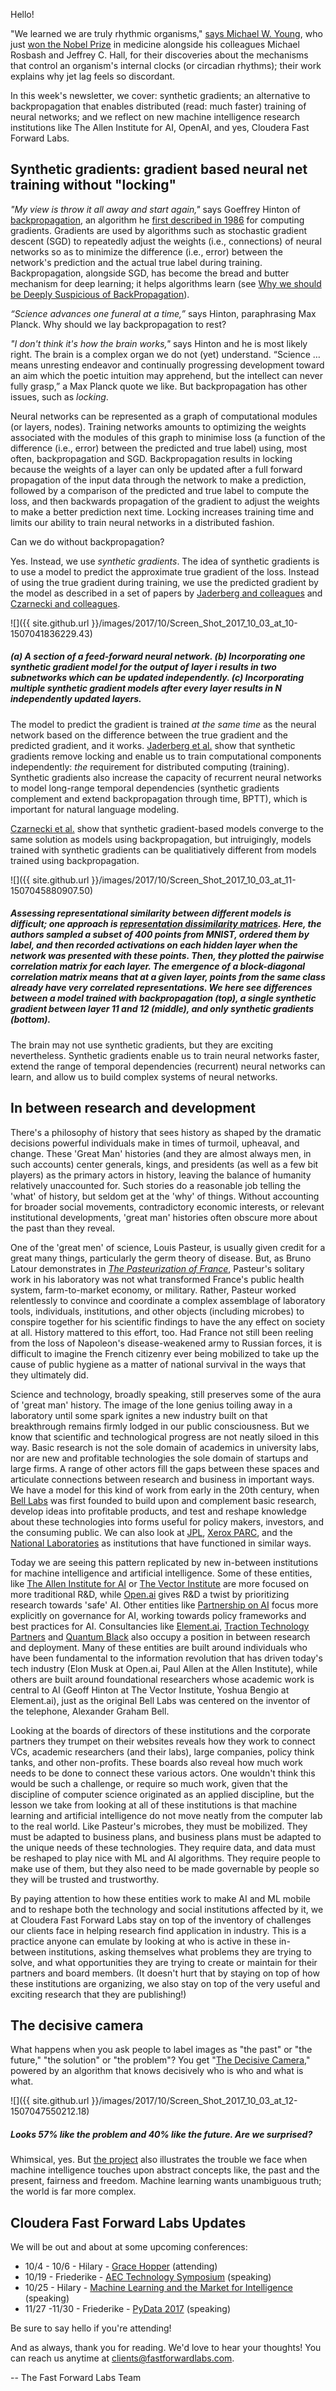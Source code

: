 
Hello!

"We learned we are truly rhythmic organisms," [says Michael W. Young](https://www.washingtonpost.com/news/to-your-health/wp/2017/10/02/nobel-prize-in-medicine-or-physiology-awarded-to-tktk/?utm_term=.d03136659314), who just [won the Nobel Prize](https://www.newyorker.com/tech/elements/the-real-message-of-the-2017-nobel-prize-in-physiology-medicine) in medicine alongside his colleagues Michael Rosbash and Jeffrey C. Hall, for their discoveries about the mechanisms that control an organism's internal clocks (or circadian rhythms); their work explains why jet lag feels so discordant. 

In this week's newsletter, we cover: synthetic gradients; an alternative to backpropagation that enables distributed (read: much faster) training of neural networks; and we reflect on new machine intelligence research institutions like The Allen Institute for AI, OpenAI, and yes, Cloudera Fast Forward Labs.

## Synthetic gradients: gradient based neural net training without "locking"

*"My view is throw it all away and start again,"* says Goeffrey Hinton of [backpropagation](https://www.axios.com/ai-pioneer-advocates-starting-over-2485537027.html), an algorithm he [first described in 1986](https://www.iro.umontreal.ca/~vincentp/ift3395/lectures/backprop_old.pdf) for computing gradients. Gradients are used by algorithms such as stochastic gradient descent (SGD) to repeatedly adjust the weights (i.e., connections) of neural networks so as to minimize the difference (i.e., error) between the network's prediction and the actual true label during training. Backpropagation, alongside SGD, has become the bread and butter mechanism for deep learning; it helps algorithms learn (see [Why we should be Deeply Suspicious of BackPropagation](https://medium.com/intuitionmachine/the-deeply-suspicious-nature-of-backpropagation-9bed5e2b085e)).

*“Science advances one funeral at a time,”* says Hinton, paraphrasing Max Planck. Why should we lay backpropagation to rest?

*"I don't think it's how the brain works,"* says Hinton and he is most likely right. The brain is a complex organ we do not (yet) understand. “Science … means unresting endeavor and continually progressing development toward an aim which the poetic intuition may apprehend, but the intellect can never fully grasp,” a Max Planck quote we like. But backpropagation has other issues, such as *locking*.

Neural networks can be represented as a graph of computational modules (or layers, nodes). Training networks amounts to optimizing the weights associated with the modules of this graph to minimise loss (a function of the difference (i.e., error) between the predicted and true label) using, most often, backpropagation and SGD. Backpropagation results in locking because the weights of a layer can only be updated after a full forward propagation of the input data through the network to make a prediction, followed by a comparison of the predicted and true label to compute the loss, and then backwards propagation of the gradient to adjust the weights to make a better prediction next time. Locking increases training time and limits our ability to train neural networks in a distributed fashion.

Can we do without backpropagation?

Yes. Instead, we use *synthetic gradients*. The idea of synthetic gradients is to use a model to predict the approximate true gradient of the loss. Instead of using the true gradient during training, we use the predicted gradient by the model as described in a set of papers by [Jaderberg and colleagues](https://arxiv.org/abs/1608.05343) and [Czarnecki and colleagues](https://arxiv.org/abs/1703.00522).

![]({{ site.github.url }}/images/2017/10/Screen_Shot_2017_10_03_at_10-1507041836229.43)

##### (a) A section of a feed-forward neural network. (b) Incorporating one synthetic gradient model for the output of layer *i* results in two subnetworks which can be updated independently. (c) Incorporating multiple synthetic gradient models after every layer results in *N* independently updated layers.

The model to predict the gradient is trained *at the same time* as the neural network based on the difference between the true gradient and the predicted gradient, and it works. [Jaderberg et al.](https://arxiv.org/abs/1608.05343) show that synthetic gradients remove locking and enable us to train computational components independently: *the* requirement for distributed computing (training). Synthetic gradients also increase the capacity of recurrent neural networks to model long-range temporal dependencies (synthetic gradients complement and extend backpropagation through time, BPTT), which is important for natural language modeling. 

[Czarnecki et al.](https://arxiv.org/abs/1703.00522) show that synthetic gradient-based models converge to the same solution as models using backpropagation, but intruigingly, models trained with synthetic gradients can be qualitiatively different from models trained using backpropagation. 

![]({{ site.github.url }}/images/2017/10/Screen_Shot_2017_10_03_at_11-1507045880907.50)

##### Assessing representational similarity between different models is difficult; one approach is [representation dissimilarity matrices](https://www.ncbi.nlm.nih.gov/pmc/articles/PMC2605405/). Here, the authors sampled a subset of 400 points from MNIST, ordered them by label, and then recorded activations on each hidden layer when the network was presented with these points. Then, they  plotted  the  pairwise  correlation  matrix  for  each layer. The emergence of a block-diagonal correlation matrix means that at a given layer, points from the same class already have very correlated representations. We here see differences between a model trained with backpropagation (top), a single synthetic gradient between layer 11 and 12 (middle), and only synthetic gradients (bottom).

The brain may not use synthetic gradients, but they are exciting nevertheless. Synthetic gradients enable us to train neural networks faster, extend the range of temporal dependencies (recurrent) neural networks can learn, and allow us to build complex systems of neural networks.   

## In between research and development

There's a philosophy of history that sees history as shaped by the dramatic decisions powerful individuals make in times of turmoil, upheaval, and change. These 'Great Man' histories (and they are almost always men, in such accounts) center generals, kings, and presidents (as well as a few bit players) as the primary actors in history, leaving the balance of humanity relatively unaccounted for. Such stories do a reasonable job telling the 'what' of history, but seldom get at the 'why' of things. Without accounting for broader social movements, contradictory economic interests, or relevant institutional developments, 'great man' histories often obscure more about the past than they reveal.

One of the 'great men' of science, Louis Pasteur, is usually given credit for a great many things, particularly the germ theory of disease. But, as Bruno Latour demonstrates in [_The Pasteurization of France_](http://www.hup.harvard.edu/catalog.php?isbn=9780674657618), Pasteur's solitary work in his laboratory was not what transformed France's public health system, farm-to-market economy, or military. Rather, Pasteur worked relentlessly to convince and coordinate a complex assemblage of laboratory tools, individuals, institutions, and other objects (including microbes) to conspire together for his scientific findings to have the any effect on society at all. History mattered to this effort, too. Had France not still been reeling from the loss of Napoleon's disease-weakened army to Russian forces, it is difficult to imagine the French citizenry ever being mobilized to take up the cause of public hygiene as a matter of national survival in the ways that they ultimately did.

Science and technology, broadly speaking, still preserves some of the aura of 'great man' history. The image of the lone genius toiling away in a laboratory until some spark ignites a new industry built on that breakthrough remains firmly lodged in our public consciousness. But we know that scientific and technological progress are not neatly siloed in this way. Basic research is not the sole domain of academics in university labs, nor are new and profitable technologies the sole domain of startups and large firms. A range of other actors fill the gaps between these spaces and articulate connections between research and business in important ways. We have a model for this kind of work from early in the 20th century, when [Bell Labs](https://www.bell-labs.com/) was first founded to build upon and complement basic research, develop ideas into profitable products, and test and reshape knowledge about these technologies into forms useful for policy makers, investors, and the consuming public. We can also look at [JPL](https://www.jpl.nasa.gov/), [Xerox PARC](https://www.parc.com/), and the [National Laboratories](https://energy.gov/national-laboratories) as institutions that have functioned in similar ways.

Today we are seeing this pattern replicated by new in-between institutions for machine intelligence and artificial intelligence. Some of these entities, like [The Allen Institute for AI](http://allenai.org/) or [The Vector Institute](http://vectorinstitute.ai/) are more focused on more traditional R&D, while [Open.ai](https://openai.com/about/) gives R&D a twist by prioritizing research towards 'safe' AI. Other entities like [Partnership on AI](https://www.partnershiponai.org/) focus more explicitly on governance for AI, working towards policy frameworks and best practices for AI. Consultancies like [Element.ai](http://element.ai/), [Traction Technology Partners](http://www.tractiontechpartners.com/) and [Quantum Black](https://www.quantumblack.com/) also occupy a position in between research and deployment. Many of these entities are built around individuals who have been fundamental to the information revolution that has driven today's tech industry (Elon Musk at Open.ai, Paul Allen at the Allen Institute), while others are built around foundational researchers whose academic work is central to AI (Geoff Hinton at The Vector Institute, Yoshua Bengio at Element.ai), just as the original Bell Labs was centered on the inventor of the telephone, Alexander Graham Bell.

Looking at the boards of directors of these institutions and the corporate partners they trumpet on their websites reveals how they work to connect VCs, academic researchers (and their labs), large companies, policy think tanks, and other non-profits. These boards also reveal how much work needs to be done to connect these various actors. One wouldn't think this would be such a challenge, or require so much work, given that the discipline of computer science originated as an applied discipline, but the lesson we take from looking at all of these institutions is that machine learning and artificial intelligence do not move neatly from the computer lab to the real world. Like Pasteur's microbes, they must be mobilized.  They must be adapted to business plans, and business plans must be adapted to the unique needs of these technologies. They require data, and data must be reshaped to play nice with ML and AI algorithms. They require people to make use of them, but they also need to be made governable by people so they will be trusted and trustworthy. 

By paying attention to how these entities work to make AI and ML mobile and to reshape both the technology and social institutions affected by it, we at Cloudera Fast Forward Labs stay on top of the inventory of challenges our clients face in helping research find application in industry. This is a practice anyone can emulate by looking at who is active in these in-between institutions, asking themselves what problems they are trying to solve, and what opportunities they are trying to create or maintain for their partners and board members. (It doesn't hurt that by staying on top of how these institutions are organizing, we also stay on top of the very useful and exciting research that they are publishing!)

## The decisive camera

What happens when you ask people to label images as "the past" or "the future," "the solution" or "the problem"? You get "[The Decisive Camera](https://linkcabinet.eu/)," powered by an algorithm that knows decisively who is who and what is what.

![]({{ site.github.url }}/images/2017/10/Screen_Shot_2017_10_03_at_12-1507047550212.18)

##### Looks 57% like the problem and 40% like the future. Are we surprised?

Whimsical, yes. But [the project](https://linkcabinet.eu/About/index.html) also illustrates the trouble we face when machine intelligence touches upon abstract concepts like, the past and the present, fairness and freedom. Machine learning wants unambiguous truth; the world is far more complex.

## Cloudera Fast Forward Labs Updates

We will be out and about at some upcoming conferences:
* 10/4 - 10/6 - Hilary - [Grace Hopper](https://ghc.anitaborg.org/) (attending)
* 10/19 - Friederike - [AEC Technology Symposium](https://www.eventbrite.com/e/2017-aec-technology-symposium-and-hackathon-tickets-34830026547) (speaking)
* 10/25 - Hilary - [Machine Learning and the Market for Intelligence](http://www.marketforintelligence.com/) (speaking)
* 11/27 -11/30 - Friederike - [PyData 2017](https://pydata.org/nyc2017/) (speaking)

Be sure to say hello if you're attending!

And as always, thank you for reading.  We'd love to hear your thoughts! You can reach us anytime at clients@fastforwardlabs.com. 

-- The Fast Forward Labs Team

